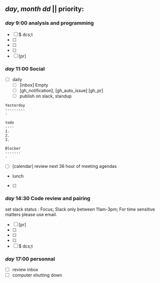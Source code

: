 ## _day_, _month_ _dd_ || priority:


### _day_ 9:00 analysis and programming
- [ ] $ dcs;t
- [ ] 
- [ ] 
- [ ] 
- [ ] [pr]

### _day_ 11:00 Social
- [ ] daily
  * [ ] [inbox] Empty
  * [ ] [gh_notification], [gh_auto_issue] [gh_pr]
  * [ ] publish on slack, standup
```
Yesterday
---------
-

todo
----
1.
2.
3.

Blocker
-------
-
```
- [ ] [calendar] review next 36 hour of meeting agendas
- lunch
- [ ] 

### _day_ 14:30 Code review and pairing
set slack status : Focus; Slack only between 11am-3pm; For time sensitive matters please use email.
- [ ] [pr]
- [ ] 
- [ ] 
- [ ] 
- [ ] $ dcs;t

### _day_ 17:00 personnal
- [ ] review inbox
- [ ] computer shutting down
